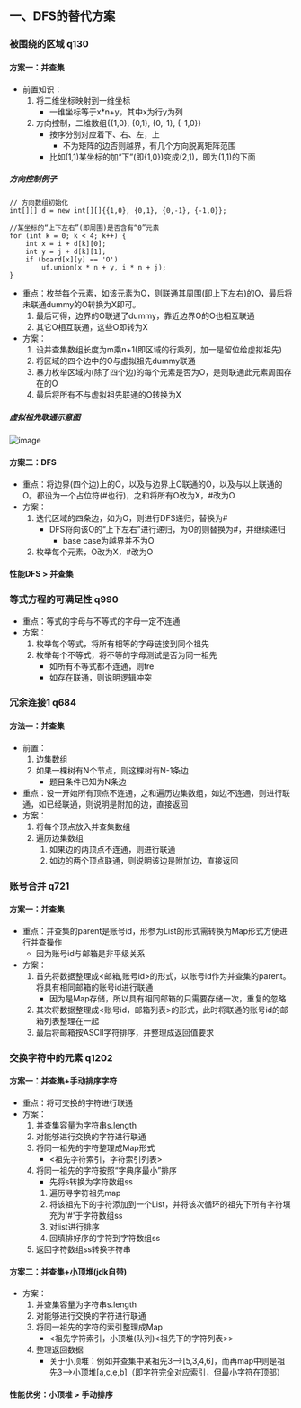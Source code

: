 ## 一、DFS的替代方案
### 被围绕的区域 q130
#### 方案一：并查集
 - 前置知识：
     1. 将二维坐标映射到一维坐标
        - 一维坐标等于x*n+y，其中x为行y为列
     2. 方向控制，二维数组{{1,0}, {0,1}, {0,-1}, {-1,0}}
        - 按序分别对应着下、右、左，上
            - 不为矩阵的边否则越界，有几个方向脱离矩阵范围
        - 比如(1,1)某坐标的加“下”(即{1,0})变成(2,1)，即为(1,1)的下面

##### 方向控制例子
```
// 方向数组初始化
int[][] d = new int[][]{{1,0}, {0,1}, {0,-1}, {-1,0}};

//某坐标的“上下左右”(即周围)是否含有“0”元素
for (int k = 0; k < 4; k++) {
    int x = i + d[k][0];
    int y = j + d[k][1];
    if (board[x][y] == 'O')
        uf.union(x * n + y, i * n + j);
}
```
 - 重点：枚举每个元素，如该元素为O，则联通其周围(即上下左右)的O，最后将未联通dummy的O转换为X即可。
    1. 最后可得，边界的O联通了dummy，靠近边界O的O也相互联通
    2. 其它O相互联通，这些O即转为X
 - 方案：
    1. 设并查集数组长度为m乘n+1(即区域的行乘列，加一是留位给虚拟祖先)
    2. 将区域的四个边中的O与虚拟祖先dummy联通
    3. 暴力枚举区域内(除了四个边)的每个元素是否为O，是则联通此元素周围存在的O
    4. 最后将所有不与虚拟祖先联通的O转换为X

##### 虚拟祖先联通示意图
![image](http://note.youdao.com/yws/res/36810/3C6A09B1FBCA40A58304160A6DE9F767)
#### 方案二：DFS
 - 重点：将边界(四个边)上的O，以及与边界上O联通的O，以及与以上联通的O。都设为一个占位符(#也行)，之和将所有O改为X，#改为O
 - 方案：
    1. 迭代区域的四条边，如为O，则进行DFS递归，替换为#
        - DFS将向该O的“上下左右”进行递归，为O的则替换为#，并继续递归
            - base case为越界并不为O
    2. 枚举每个元素，O改为X，#改为O

#### 性能DFS > 并查集

### 等式方程的可满足性 q990
 - 重点：等式的字母与不等式的字母一定不连通
 - 方案：
    1. 枚举每个等式，将所有相等的字母链接到同个祖先
    2. 枚举每个不等式，将不等的字母测试是否为同一祖先
        - 如所有不等式都不连通，则tre
        - 如存在联通，则说明逻辑冲突

### 冗余连接1 q684
#### 方法一：并查集
 - 前置：
    1. 边集数组
    2. 如果一棵树有N个节点，则这棵树有N-1条边
        - 题目条件已知为N条边
 - 重点：设一开始所有顶点不连通，之和遍历边集数组，如边不连通，则进行联通，如已经联通，则说明是附加的边，直接返回
 - 方案：
    1. 将每个顶点放入并查集数组
    2. 遍历边集数组
        1. 如果边的两顶点不连通，则进行联通
        2. 如边的两个顶点联通，则说明该边是附加边，直接返回

### 账号合并 q721
#### 方案一：并查集
 - 重点：并查集的parent是账号id，形参为List的形式需转换为Map形式方便进行并查操作
    - 因为账号id与邮箱是非平级关系
 - 方案：
    1. 首先将数据整理成<邮箱,账号id>的形式，以账号id作为并查集的parent。将具有相同邮箱的账号id进行联通
        - 因为是Map存储，所以具有相同邮箱的只需要存储一次，重复的忽略
    2. 其次将数据整理成<账号id，邮箱列表>的形式，此时将联通的账号id的邮箱列表整理在一起
    3. 最后将邮箱按ASCII字符排序，并整理成返回值要求

### 交换字符中的元素 q1202
#### 方案一：并查集+手动排序字符
 - 重点：将可交换的字符进行联通
 - 方案：
    1. 并查集容量为字符串s.length
    2. 对能够进行交换的字符进行联通
    3. 将同一祖先的字符整理成Map形式
        - <祖先字符索引，字符索引列表>
    4. 将同一祖先的字符按照“字典序最小”排序
        - 先将s转换为字符数组ss
        1. 遍历寻字符祖先map
        2. 将该祖先下的字符添加到一个List，并将该次循环的祖先下所有字符填充为'#'于字符数组ss
        3. 对list进行排序
        4. 回填排好序的字符到字符数组ss
    5. 返回字符数组ss转换字符串

#### 方案二：并查集+小顶堆(jdk自带)
 - 方案：
    1. 并查集容量为字符串s.length
    2. 对能够进行交换的字符进行联通
    3. 将同一祖先的字符的索引整理成Map
        - <祖先字符索引，小顶堆(队列)<祖先下的字符列表>>
    4. 整理返回数据
        - 关于小顶堆：例如并查集中某祖先3-->[5,3,4,6]，而再map中则是祖先3-->小顶堆[a,c,e,b]（即字符完全对应索引，但最小字符在顶部）

#### 性能优劣：小顶堆 > 手动排序

